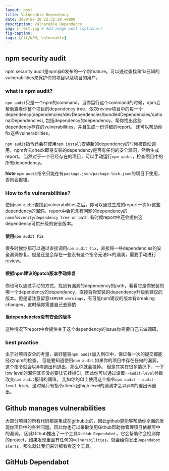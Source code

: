 ```yaml
---
layout: post
title: Vulnerable Dependency
date: 2020-07-20 22:32:20 +0800
description: Vulnerable Dependency
img: i-rest.jpg # Add image post (optional)
fig-caption:
tags: [Git/NPM, Vulnerable]
---
```


## npm security audit
npm security audit是npm@6发布的一个新feature。可以通过查找和fix已知的vulnerabilities来保护你的项目以及项目的用户。

### what is npm audit? 

`npm audit`只是一个npm的command，当你运行这个command的时候，npm会帮助查看你整个项目的dependency tree，依次review项目中的每一个dependency(dependencies/devDependencies/bundledDependencies/optionalDependencies), 包括dependency的dependency，帮你找出这些dependency存在的vulnerabilities，并且生成一份详细的report。
还可以帮助你fix这些vulnerabilities。

`npm audit`指令还会在使用`npm install`安装新的dependency的时候被自动调用，npm会去check即将安装的dependency是否有任何的安全漏洞，然后生成report。
当然对于一个已经存在的项目，可以手动运行`npm audit`，检查项目中的所有dependency。

**Note**
`npm audit`指令只能在有`package.json/package-lock.json`的项目下使用，否则会报错。

### How to fix vulnerabilities?

使用`npm audit`查找到vulnerabilities之后，你可以通过生成的report一次fix这些dependency的漏洞。report中会包含有问题的dependency的`name`/`severity`/`dependency tree or path`, 有时候report中还会提供这dependency可供升级的安全版本。

#### 使用`npm audit fix`
很多时候你都可以通过直接调用`npm audit fix`，直接将一些dependencies的安全漏洞修复。但是还是会存在一些没有这个指令无法fix的漏洞，需要手动进行review。

#### 根据npm建议的patch版本手动修复
你也可以通过手动的方式，找到有漏洞的dependency的path，看看它是你安装的哪一个dependency的dependency，直接将你安装的dependency升级到建议的版本。但是请注意留意`SEMVER warnings`，有可能npm建议的版本有breaking changes，这时候你需要自己去斟酌

#### 当dependencies没有安全的版本

这种情况下report中会提供关于这个dependency的issue你需要自己去做调研。

### best practice

出于对项目安全的考量，最好能将`npm audit`加入到CI中，保证每一次的提交都能经过npm的检查。
但是要知道使用`npm audit`,如果你的项目中存在任何的漏洞，这个指令就会以`非零`退出码退出，那么CI就会挂掉。
但是其实在很多情况下，一下low level的漏洞其实没必要让它挂掉CI，因此你可以通过设置`--audit-level`参数改变`npm audit`报错的阈值。
比如你的CI上使用这个指令`npm audit --audit-level high`，这时候只有指令check出high level的漏洞才会以`非零`的退出码退出。

## Github manages vulnerabilities

大部分项目的所有代码都是集成在github上的，因此github更能够帮助你全面的发现你项目中的各种问题。因此你也可以采取使用Github帮助你管理项目依赖项中的漏洞。
因此Github推出了一个工具`GitHub Dependabot`，它会帮助你会检测你的project，如果发现里面有任何的`vulnerabilities`，就会给你发出`Dependabot alerts`，那么就让我们来详细看看这个工具。

## GitHub Dependabot


